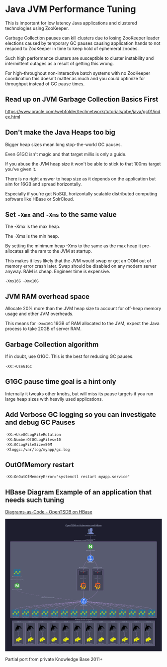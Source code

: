 # Java JVM Performance Tuning

This is important for low latency Java applications and clustered technologies using ZooKeeper.

Garbage Collection pauses can kill clusters due to losing ZooKeeper leader elections caused by temporary GC pauses
causing application hands to not respond to ZooKeeper in time to keep hold of ephemeral znodes.

Such high performance clusters are susceptible to cluster instability and intermittent outages as a result of getting this wrong.

For high-throughout non-interactive batch systems with no ZooKeeper coordination this doesn't matter as much and you
could optimize for throughput instead of GC pause times.

## Read up on JVM Garbage Collection Basics First

https://www.oracle.com/webfolder/technetwork/tutorials/obe/java/gc01/index.html

## Don't make the Java Heaps too big

Bigger heap sizes mean long stop-the-world GC pauses.

Even G1GC isn't magic and that target millis is only a guide.

If you abuse the JVM heap size it won't be able to stick to that 100ms target you've given it.

There is no right answer to heap size as it depends on the application but aim for 16GB and spread horizontally.

Especially if you're got NoSQL horizontally scalable distributed computing software like HBase or SolrCloud.

## Set `-Xmx` and `-Xms` to the same value

The -Xmx is the max heap.

The -Xms is the min heap.

By setting the minimum heap -Xms to the same as the max heap it pre-allocates all the ram to the JVM at startup.

This makes it less likely that the JVM would swap or get an OOM out of memory error crash later.
Swap should be disabled on any modern server anyway. RAM is cheap. Engineer time is expensive.

```shell
-Xms16G -Xmx16G
```

## JVM RAM overhead space

Allocate 20% more than the JVM heap size to account for off-heap memory usage and other JVM overheads.

This means for `-Xmx16G` 16GB of RAM allocated to the JVM, expect the Java process to take 20GB of server RAM.

## Garbage Collection algorithm

If in doubt, use G1GC. This is the best for reducing GC pauses.

`-XX:+UseG1GC`

## G1GC pause time goal is a hint only

Internally it tweaks other knobs, but will miss its pause targets if you run large heap sizes with heavily used applications.

## Add Verbose GC logging so you can investigate and debug GC Pauses

```shell
-XX:+UseGCLogFileRotation
-XX:NumberOfGCLogFiles=10
-XX:GCLogFileSize=50M
-Xloggc:/var/log/myapp/gc.log
```

## OutOfMemory restart

```shell
-XX:OnOutOfMemoryError="systemctl restart myapp.service"
```

## HBase Diagram Example of an application that needs such tuning

[Diagrams-as-Code - OpenTSDB on HBase](https://github.com/HariSekhon/Diagrams-as-Code#opentsdb-on-kubernetes-and-hbase)

![](https://github.com/HariSekhon/Diagrams-as-Code/raw/master/images/opentsdb_kubernetes_hbase.svg)

Partial port from private Knowledge Base 2011+
